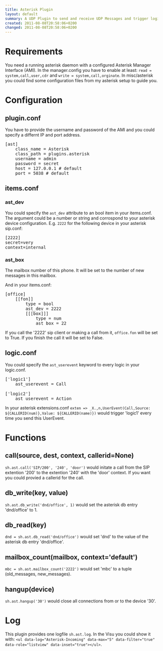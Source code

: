 ```yaml
---
title: Asterisk Plugin
layout: default
summary: A UDP Plugin to send and receive UDP Messages and trigger logics.
created: 2011-08-08T20:58:06+0200
changed: 2011-08-08T20:58:06+0200
---
```



Requirements
============
You need a running asterisk daemon with a configured Asterisk Manager Interface (AMI). In the manager.config you have to enable at least: <code>read = system,call,user,cdr</code> and `write = system,call,orginate`.
In misc/asterisk you could find some configuration files from my asterisk setup to guide you.

Configuration
=============

## plugin.conf

You have to provide the username and password of the AMI and you could specify a differnt IP and port address.

<pre>
[ast]
    class_name = Asterisk
    class_path = plugins.asterisk
    username = admin
    password = secret
    host = 127.0.0.1 # default
    port = 5038 # default
</pre>

## items.conf

### ast_dev

You could specify the `ast_dev` attribute to an bool item in your items.conf. The argument could be a number or string and corrospond to your asterisk device configuration.
E.g. <code>2222</code> for the following device in your asterisk sip.conf:
<pre>[2222]
secret=very
context=internal
</pre>

### ast_box
The mailbox number of this phone. It will be set to the number of new messages in this mailbox.

And in your items.conf:
<pre>
[office]
    [[fon]]
        type = bool
        ast_dev = 2222
        [[[box]]]
            type = num
            ast_box = 22
</pre>

If you call the '2222' sip client or making a call from it, <code>office.fon</code> will be set to True. If you finish the call it will be set to False.

logic.conf
----------
You could specify the `ast_userevent` keyword to every logic in your logic.conf.
<pre>
['logic1']
    ast_userevent = Call

['logic2']
    ast_userevent = Action
</pre>

In your asterisk extensions.conf `exten => _X.,n,UserEvent(Call,Source: ${CALLERID(num)},Value: ${CALLERID(name)})` would trigger 'logic1' every time you send this UserEvent.


Functions
=========

call(source, dest, context, callerid=None)
------------------------------------------
`sh.ast.call('SIP/200', '240', 'door')` would initate a call from the SIP extention '200' to the extention '240' with the 'door' context. If you want you could provied a callerid for the call.

db_write(key, value)
--------------------
<code>sh.ast.db_write('dnd/office', 1)</code> would set the asterisk db entry 'dnd/office' to 1.

db_read(key)
------------
<code>dnd = sh.ast.db_read('dnd/office')</code> would set 'dnd' to the value of the asterisk db entry 'dnd/office'.

mailbox_count(mailbox, context='default')
-----------------------------------------
<code>mbc = sh.ast.mailbox_count('2222')</code> would set 'mbc' to a tuple (old_messages, new_messages).

## hangup(device)
`sh.ast.hangup('30')` would close all connections from or to the device '30'.

# Log

This plugin provides one logfile `sh.ast.log`. In the Visu you could show it with:
`<ul data-log="Asterisk-Incoming" data-max="5" data-filter="true" data-role="listview" data-inset="true"></ul>`.

